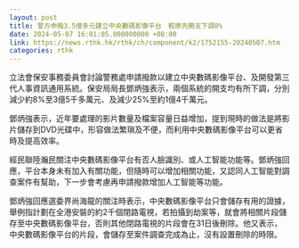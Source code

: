 ```yaml
---
layout: post
title: 警方申撥3.5億多元建立中央數碼影像平台　較原先開支下調8%
date: 2024-05-07 16:01:05.000000000 +08:00
link: https://news.rthk.hk/rthk/ch/component/k2/1752155-20240507.htm
categories: rthk
---
```


立法會保安事務委員會討論警務處申請撥款以建立中央數碼影像平台、及開發第三代人事資訊通用系統。保安局局長鄧炳強表示，兩個系統的開支均有所下調，分別減少約8%至3億5千多萬元、及減少25%至約1億4千萬元。

鄧炳強表示，近年要處理的影片數量及檔案容量日益增加，提到現時的做法是將影片儲存到DVD光碟中，形容做法繁瑣及不便，而利用中央數碼影像平台可以更省時及提高效率。

經民聯陸瀚民關注中央數碼影像平台有否人臉識別、或人工智能功能等。鄧炳強回應，平台本身未有加入有關功能，但隨時可以增加相關功能，又認同人工智能對調查案件有幫助，下一步會考慮再申請撥款增加人工智能等功能。

鄧炳強回應選委界尚海龍的關注時表示，中央數碼影像平台只會儲存有用的證據，舉例指計劃在全港安裝的約2千個閉路電視，若拍攝到劫案等，就會將相關片段儲存至中央數碼影像平台，否則其他閉路電視的片段會在31日後刪除。他又表示，中央數碼影像平台的片段，會儲存至案件調查完成為止，沒有設置刪除的時限。
